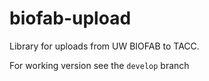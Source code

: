 # biofab-upload

Library for uploads from UW BIOFAB to TACC.

For working version see the `develop` branch